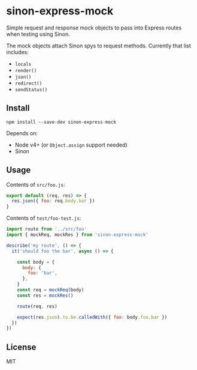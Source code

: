 # sinon-express-mock

Simple request and response mock objects to pass into Express routes when testing using Sinon.

The mock objects attach Sinon spys to request methods. Currently that list includes:

- `locals`
- `render()`
- `json()`
- `redirect()`
- `sendStatus()`


## Install

```shell
npm install --save-dev sinon-express-mock
```

Depends on:

- Node v4+ (or `Object.assign` support needed)
- Sinon


## Usage

Contents of `src/foo.js`:

```js
export default (req, res) => {
  res.json({ foo: req.body.bar })
}
```

Contents of `test/foo-test.js`:

```js
import route from '../src/foo'
import { mockReq, mockRes } from 'sinon-express-mock'

describe('my route', () => {
  it('should foo the bar', async () => {

    const body = {
      body: {
        foo: 'bar',
      },
    }
    const req = mockReq(body)
    const res = mockRes()

    route(req, res)

    expect(res.json).to.be.calledWith({ foo: body.foo.bar })
  })
})
```

## License

MIT
